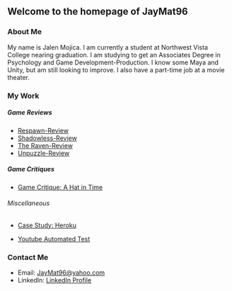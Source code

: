 ## Welcome to the homepage of JayMat96
 
 
 
### About Me

My name is Jalen Mojica. I am currently a student at Northwest Vista College nearing graduation. I am studying to get an Associates Degree in Psychology and Game Development-Production. I know some Maya and Unity, but am still looking to improve. I also have a part-time job at a movie theater.

### My Work

##### Game Reviews

* [Respawn-Review](https://github.com/JayMat96/Respawn-Review)
* [Shadowless-Review](https://github.com/JayMat96/Shadowless-Review)
* [The Raven-Review](https://github.com/JayMat96/The-Raven-Review)
* [Unpuzzle-Review](https://github.com/JayMat96/Unpuzzle-Review)

##### Game Critiques
* [Game Critique: A Hat in Time](https://github.com/JayMat96/Game-Critique)

###### Miscellaneous
* [Case Study: Heroku](https://github.com/JayMat96/JayMat96.github.io/blob/master/Case%20Study:%20Heroku.md)

* [Youtube Automated Test](https://github.com/JayMat96/Youtube-Automated-Selenium-Test/blob/master/README.md)
### Contact Me

* Email: JayMat96@yahoo.com
* LinkedIn: [LinkedIn Profile](https://www.linkedin.com/in/jalen-mojica-948753125/)
